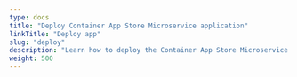 ```yaml
---
type: docs
title: "Deploy Container App Store Microservice application"
linkTitle: "Deploy app"
slug: "deploy"
description: "Learn how to deploy the Container App Store Microservice application to a Radius environment"
weight: 500
---
```

 
 <!-- Jason is working on revamping this app into a sample app instead, and this page will go away anyways. 
 https://github.com/project-radius/docs/issues/101 -->